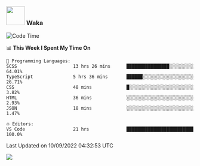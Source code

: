 ### <img src="https://media.giphy.com/media/VgCDAzcKvsR6OM0uWg/giphy.gif" width="50"> Waka

  <!--START_SECTION:waka-->
![Code Time](http://img.shields.io/badge/Code%20Time-844%20hrs%2040%20mins-blue)

📊 **This Week I Spent My Time On** 

```text
💬 Programming Languages: 
SCSS                     13 hrs 26 mins      ████████████████░░░░░░░░░   64.01% 
TypeScript               5 hrs 36 mins       ██████░░░░░░░░░░░░░░░░░░░   26.71% 
CSS                      48 mins             █░░░░░░░░░░░░░░░░░░░░░░░░   3.82% 
HTML                     36 mins             ░░░░░░░░░░░░░░░░░░░░░░░░░   2.93% 
JSON                     18 mins             ░░░░░░░░░░░░░░░░░░░░░░░░░   1.47%

🔥 Editors: 
VS Code                  21 hrs              █████████████████████████   100.0%

```


 Last Updated on 10/09/2022 04:32:53 UTC
<!--END_SECTION:waka-->

<img src="https://github-readme-stats-gilt-tau.vercel.app/api/top-langs/?username=pinto-hub&layout=compact&theme=dracula" />
